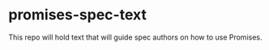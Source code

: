 promises-spec-text
==================

This repo will hold text that will guide spec authors on how to use Promises. 
